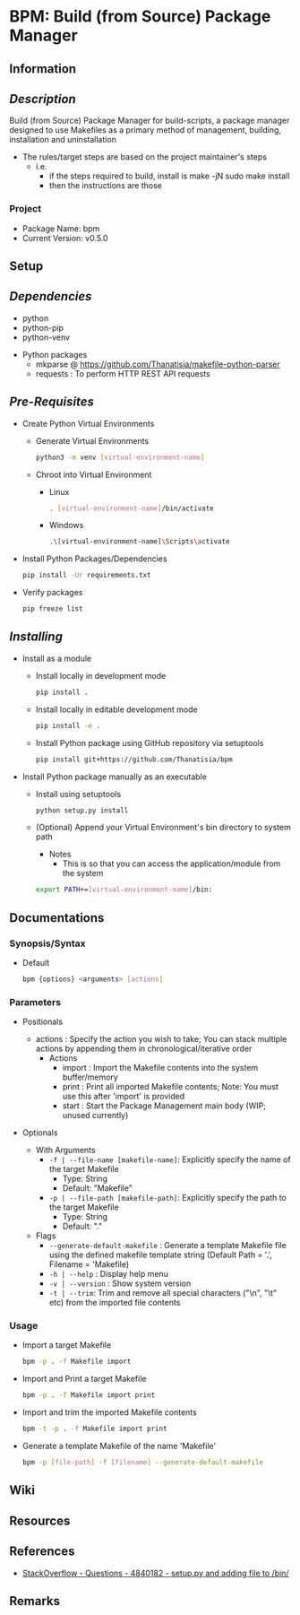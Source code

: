 BPM: Build (from Source) Package Manager
========================================

## Information

*Description*
-------------

Build (from Source) Package Manager for build-scripts, a package manager designed to use Makefiles as a primary method of management, building, installation and uninstallation

- The rules/target steps are based on the project maintainer's steps
    - i.e.
        - if the steps required to build, install is
            make -jN
            sudo make install
        - then the instructions are those

### Project
+ Package Name: bpm
+ Current Version: v0.5.0

## Setup

*Dependencies*
--------------
+ python
+ python-pip
+ python-venv

- Python packages
    + mkparse @ https://github.com/Thanatisia/makefile-python-parser
    + requests : To perform HTTP REST API requests

*Pre-Requisites*
----------------
- Create Python Virtual Environments
    - Generate Virtual Environments
        ```bash
        python3 -m venv [virtual-environment-name]
        ```

    - Chroot into Virtual Environment
        - Linux
            ```bash
            . [virtual-environment-name]/bin/activate
            ```
        - Windows
            ```bash
            .\[virtual-environment-name]\Scripts\activate
            ```

- Install Python Packages/Dependencies
    ```bash
    pip install -Ur requirements.txt
    ```

- Verify packages
    ```bash
    pip freeze list
    ```

*Installing*
------------
- Install as a module
    - Install locally in development mode
        ```bash
        pip install .
        ```

    - Install locally in editable development mode
        ```bash
        pip install -e .
        ```

    - Install Python package using GitHub repository via setuptools
        ```bash
        pip install git+https://github.com/Thanatisia/bpm
        ```

- Install Python package manually as an executable
    - Install using setuptools
        ```bash
        python setup.py install
        ```

    - (Optional) Append your Virtual Environment's bin directory to system path
        - Notes
            + This is so that you can access the application/module from the system
        ```bash
        export PATH+=[virtual-environment-name]/bin:
        ```

## Documentations
### Synopsis/Syntax
- Default
    ```bash
    bpm {options} <arguments> [actions]
    ```

### Parameters
- Positionals
    - actions : Specify the action you wish to take; You can stack multiple actions by appending them in chronological/iterative order
        - Actions
            + import : Import the Makefile contents into the system buffer/memory
            + print : Print all imported Makefile contents; Note: You must use this after 'import' is provided
            + start : Start the Package Management main body (WIP; unused currently)

- Optionals
    - With Arguments
        - `-f | --file-name [makefile-name]`: Explicitly specify the name of the target Makefile
            + Type: String
            + Default: "Makefile"
        - `-p | --file-path [makefile-path]`: Explicitly specify the path to the target Makefile
            + Type: String
            + Default: "."
    - Flags
        + `--generate-default-makefile` : Generate a template Makefile file using the defined makefile template string (Default Path = '.', Filename = 'Makefile)
        + `-h | --help` : Display help menu
        + `-v | --version` : Show system version
        + `-t | --trim`: Trim and remove all special characters ("\n", "\t" etc) from the imported file contents

### Usage
- Import a target Makefile
    ```bash
    bpm -p . -f Makefile import
    ```

- Import and Print a target Makefile
    ```bash
    bpm -p . -f Makefile import print
    ```

- Import and trim the imported Makefile contents
    ```bash
    bpm -t -p . -f Makefile import print
    ```

- Generate a template Makefile of the name 'Makefile'
    ```bash
    bpm -p [file-path] -f [filename] --generate-default-makefile
    ```

## Wiki

## Resources

## References
+ [StackOverflow - Questions - 4840182 - setup.py and adding file to /bin/](https://stackoverflow.com/questions/4840182/setup-py-and-adding-file-to-bin)

## Remarks

